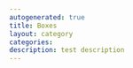 ```yaml
---
autogenerated: true
title: Boxes
layout: category
categories: 
description: test description
---
```


